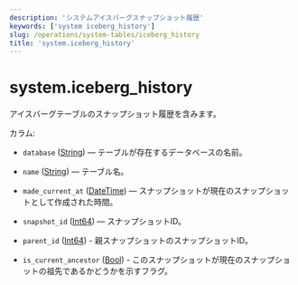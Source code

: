 ```yaml
---
description: 'システムアイスバーグスナップショット履歴'
keywords: ['system iceberg_history']
slug: /operations/system-tables/iceberg_history
title: 'system.iceberg_history'
---
```



# system.iceberg_history

アイスバーグテーブルのスナップショット履歴を含みます。

カラム:

- `database` ([String](../../sql-reference/data-types/string.md)) — テーブルが存在するデータベースの名前。

- `name` ([String](../../sql-reference/data-types/string.md)) — テーブル名。

- `made_current_at` ([DateTime](../../sql-reference/data-types/uuid.md)) — スナップショットが現在のスナップショットとして作成された時間。

- `snapshot_id` ([Int64](../../sql-reference/data-types/int-uint.md)) — スナップショットID。

- `parent_id` ([Int64](../../sql-reference/data-types/int-uint.md)) - 親スナップショットのスナップショットID。

- `is_current_ancestor` ([Bool](../../sql-reference/data-types/boolean.md)) - このスナップショットが現在のスナップショットの祖先であるかどうかを示すフラグ。
